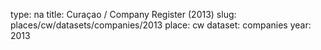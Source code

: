 type: na
title: Curaçao / Company Register (2013)
slug: places/cw/datasets/companies/2013
place: cw
dataset: companies
year: 2013
